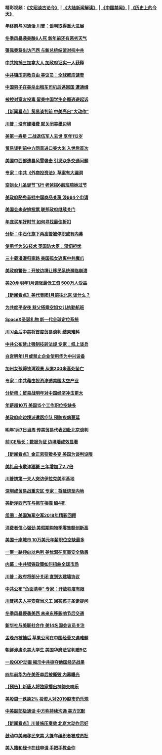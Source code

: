 #### 精彩视频：[《文昭谈古论今》](https://github.com/gfw-breaker/wenzhao/blob/master/README.md?t=12292131) | [《大陆新闻解读》](https://github.com/gfw-breaker/ntdtv-comedy/blob/master/README.md?t=12292131) | [《中国禁闻》](https://github.com/gfw-breaker/ntdtv-news/blob/master/README.md?t=12292131) | [《历史上的今天》](https://github.com/gfw-breaker/today-in-history/blob/master/README.md?t=12292131) 

#### [年终前与习通话 川普：谈判取得重大进展](../pages/nsc412/n10940508.md?t=12292131) 

#### [冬季风暴袭美酿6人死 新年前还有恶劣天气](../pages/nsc412/n10940428.md?t=12292131) 

#### [蓬佩奥将出访巴西 与新总统结盟对抗中共](../pages/nsc412/n10940393.md?t=12292131) 

#### [中共拘捕三加拿大人 加政府证实一人获释](../pages/nsc412/n10939393.md?t=12292131) 

#### [中共镇压宗教自由 美议员：全球都应谴责](../pages/nsc412/n10939131.md?t=12292131) 

#### [中国男子在美杀出租车司机后逃回国 遭通缉](../pages/nsc412/n10939162.md?t=12292131) 

#### [被控对室友投毒 留美中国学生企图逃避起诉](../pages/nsc412/n10939143.md?t=12292131) 

#### [【新闻看点】贸易谈判前 中美亮出“大动作”](../pages/nsc412/n10938838.md?t=12292131) 

#### [川普：没有建墙费 就关闭美墨边境](../pages/nsc412/n10939011.md?t=12292131) 

#### [美第一寿星 二战退伍军人去世 享年112岁](../pages/nsc412/n10938878.md?t=12292131) 

#### [贸易谈判前中方同意进口美大米 入世后首次](../pages/nsc412/n10938719.md?t=12292131) 

#### [美国中西部遭暴风雪袭击 引发众多交通问题](../pages/nsc412/n10938423.md?t=12292131) 

#### [专家：中共《外商投资法》草案有大漏洞](../pages/nsc412/n10936926.md?t=12292131) 

#### [空姐女儿圣诞节飞行 老爸搭6航班陪她过节](../pages/nsc412/n10937569.md?t=12292131) 

#### [美政府豁免首批中国商品关税 涉984个申请](../pages/nsc412/n10937177.md?t=12292131) 

#### [美国会未安排投票 联邦政府继续关门](../pages/nsc412/n10936951.md?t=12292131) 

#### [年底买车好时节 如何寻找最佳折扣](../pages/nsc412/n10936868.md?t=12292131) 

#### [分析：中石化旗下两高管被停职或有内幕](../pages/nsc412/n10936480.md?t=12292131) 

#### [使用华为5G技术 英国防大臣：深切担忧](../pages/nsc412/n10936847.md?t=12292131) 

#### [三十载漫漫归家路 美国孤女逃离中共魔爪](../pages/nsc412/n10936863.md?t=12292131) 

#### [美政府警告：开放边境让移民系统濒临崩溃](../pages/nsc412/n10936858.md?t=12292131) 

#### [美20州明年1月调涨最低工资 500万人受益](../pages/nsc412/n10936813.md?t=12292131) 

#### [【新闻看点】美代表团1月前往北京 谈什么？](../pages/nsc412/n10936420.md?t=12292131) 

#### [为共度平安夜 慈父搭乘空姐女儿执勤航班](../pages/nsc412/n10936619.md?t=12292131) 

#### [SpaceX圣诞礼物 新一代全球定位系统](../pages/nsc412/n10936794.md?t=12292131) 

#### [川习会后中美将首度贸易谈判 结果难料](../pages/nsc412/n10936366.md?t=12292131) 

#### [中共公布禁止强制技转法规 专家：纸上谈兵](../pages/nsc412/n10936522.md?t=12292131) 

#### [白宫明年1月或禁止企业使用华为中兴设备](../pages/nsc412/n10936276.md?t=12292131) 

#### [加州女孩蹄铁湾观景 从逾200米高处坠亡](../pages/nsc412/n10935708.md?t=12292131) 

#### [专家：中共藉由投资渗透美国太空产业](../pages/nsc412/n10935605.md?t=12292131) 

#### [分析师：贸易战明年对中国经济冲击更大](../pages/nsc412/n10934732.md?t=12292131) 

#### [年薪超10万 美国15个工作职位空缺多](../pages/nsc412/n10934753.md?t=12292131) 

#### [美政府向边境派遣医疗队 预防疾病蔓延](../pages/nsc412/n10934482.md?t=12292131) 

#### [明年1月7日当周 传美贸易代表团赴北京谈判](../pages/nsc412/n10934528.md?t=12292131) 

#### [前ICE局长：数据为证 边境墙成效显著](../pages/nsc412/n10934433.md?t=12292131) 

#### [【新闻看点】金正恩狡猾多变 美国为谈判设限](../pages/nsc412/n10934183.md?t=12292131) 

#### [美礼品卡欺诈猖獗 三年增加了2.7倍](../pages/nsc412/n10934218.md?t=12292131) 

#### [川普携第一夫人突访伊拉克美军基地](../pages/nsc412/n10934352.md?t=12292131) 

#### [深圳成贸易战重灾区 专家：将延烧至内地](../pages/nsc412/n10934053.md?t=12292131) 

#### [美新泽西汽车与拖车相撞 酿4死](../pages/nsc412/n10933905.md?t=12292131) 

#### [组图：美国海军空军2018年精彩回顾](../pages/nsc412/n10933462.md?t=12292131) 

#### [消费者信心强劲 美假期购物季零售额创新高](../pages/nsc412/n10932860.md?t=12292131) 

#### [美国十座城市 10万美元年薪职位空缺最多](../pages/nsc412/n10927195.md?t=12292131) 

#### [一带一路伸向以色列 美忧潜在军事安全隐患](../pages/nsc412/n10932712.md?t=12292131) 

#### [内幕：中共钢铁政策如何扭曲全球市场](../pages/nsc412/n10932207.md?t=12292131) 

#### [川普：政府将部分关闭 直到达建墙协议](../pages/nsc412/n10932554.md?t=12292131) 

#### [中共公布“负面清单” 专家：开放程度有限](../pages/nsc412/n10932450.md?t=12292131) 

#### [川普携夫人平安夜当义工 回答孩子圣诞提问](../pages/nsc412/n10932348.md?t=12292131) 

#### [冬季风暴侵袭美西 未来东移影响节后交通](../pages/nsc412/n10932328.md?t=12292131) 

#### [新华社与美联社合作 美14名国会议员关注](../pages/nsc412/n10932196.md?t=12292131) 

#### [孟晚舟被捕后 苹果公司在中国经营又遇难题](../pages/nsc412/n10931515.md?t=12292131) 

#### [朝鲜涉虐杀美大学生 美国华府法官判赔5亿](../pages/nsc412/n10931032.md?t=12292131) 

#### [一段GDP动画 揭示中共掠夺他国经济战果](../pages/nsc412/n10930922.md?t=12292131) 

#### [四年前华为在美签单后被撕毁 内幕曝光](../pages/nsc412/n10930781.md?t=12292131) 

#### [【预告】新唐人将独家播出神韵交响乐](../pages/nsc412/n10912037.md?t=12292131) 

#### [美股周一跌逾2% 投资人对2019股市仍乐观](../pages/nsc412/n10930753.md?t=12292131) 

#### [中美副部级通话 中方称持续沟通 美方沉默](../pages/nsc412/n10930456.md?t=12292131) 

#### [【新闻看点】川普施压奏效 北京大动作示好](../pages/nsc412/n10930510.md?t=12292131) 

#### [鼓动中美洲移民来美 大篷车组织者被成员批](../pages/nsc412/n10930604.md?t=12292131) 

#### [美入籍和绿卡在线申请 手把手教会你](../pages/nsc412/n10930508.md?t=12292131) 

